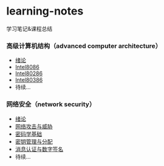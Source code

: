 # learning-notes

学习笔记&amp;课程总结

### 高级计算机结构（advanced computer architecture）

- [绪论](./advanced-computer-architecture/exordium.md)
- [Intel8086](./advanced-computer-architecture/Intel8086.md)
- [Intel80286](./advanced-computer-architecture/Intel80286.md)
- [Intel80386](./advanced-computer-architecture/Intel80386.md)
- 待续...

### 网络安全（network security）

- [绪论](./network-security/exordium.md)
- [网络攻击与威胁](./network-security/threats-and-attacks-of-network.md)
- [密码学基础](./network-security/foundations-of-cryptography.md)
- [密钥管理与分配](./network-security/key-management-and-allocation.md)
- [消息认证与数字签名](./network-security/message-authentication-and-digital-signature.md)
- 待续...
